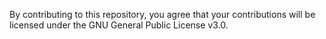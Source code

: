 By contributing to this repository, you agree that your contributions will be licensed under the GNU General Public License v3.0.
